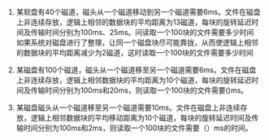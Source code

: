 1. 某软盘有40个磁道，磁头从一个磁道移动到另一个磁道需要6ms。文件在磁盘上非连续存放，逻辑上相邻的数据块的平均距离为13磁道，每块的旋转延迟时间及传输时间分别为100ms、25ms。问读取一个100块的文件需要多少时间如果系统对磁盘进行了整理，让同一个磁盘块尽可能靠拢，从而使逻辑上相邻的数据块的平均距离减少为2磁道，这时读取一个100块的文件需要多少时间
    

2. 某磁盘有100个磁道，磁头从一个磁道移至另一个磁道需要6ms。文件在磁盘上非连续存放，逻辑上相邻数据块的平均距离为10个磁道，每块的旋转延迟时间及传输时间分别为100ms和20ms，则读取一个100块的文件需要()ms。

   


3. 某磁盘磁头从一个磁道移至另一个磁道需要10ms。文件在磁盘上非连续存放，逻辑上相邻数据块的平均移动距离为10个磁道，每块的旋转延迟时间及传输时间分别为100ms和2ms，则读取一个100块的文件需要（）ms的时间。

  